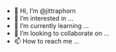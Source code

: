 - 👋 Hi, I’m @jittraphorn
- 👀 I’m interested in ...
- 🌱 I’m currently learning ...
- 💞️ I’m looking to collaborate on ...
- 📫 How to reach me ...

<!---
jittraphorn/jittraphorn is a ✨ special ✨ repository because its `README.md` (this file) appears on your GitHub profile.
You can click the Preview link to take a look at your changes.
--->
